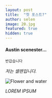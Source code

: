 ```yaml
---
layout: post
title:  "첫 포스트?"
author: selen
image: 20.jpg
featured: true
hidden: true 
---
```






#### Austin scenester...
<small> 반갑습니다 </small>




*저는 셀렌입니다.*



![Flower and water]({{site.baseurl}}/images/pages/13.jpg)


*LOREM IPSUM*




